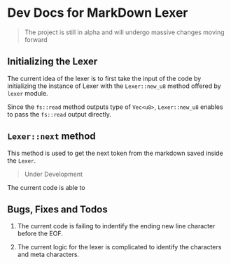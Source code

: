 # Dev Docs for MarkDown Lexer 

> The project is still in alpha and will undergo massive 
> changes moving forward

## Initializing the Lexer

The current idea of the lexer is to first take the input
of the code by initializing the instance of Lexer with the
`Lexer::new_u8` method offered by `lexer` module.

Since the `fs::read` method outputs type of `Vec<u8>`, 
`Lexer::new_u8` enables to pass the `fs::read` output
directly.

## `Lexer::next` method

This method is used to get the next token from the markdown
saved inside the `Lexer`.

> Under Development

The current code is able to 

## Bugs, Fixes and Todos

1. The current code is failing to indentify the ending new 
line character before the EOF.

2. The current logic for the lexer is complicated to 
identify the characters and meta characters.
